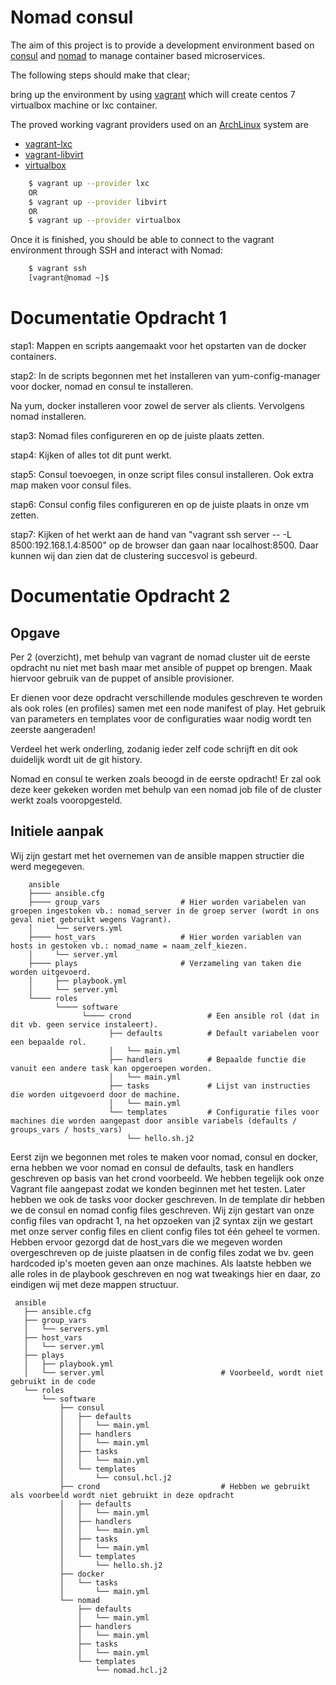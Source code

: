 # Nomad consul

The aim of this project is to provide a development environment based on [consul](https://www.consul.io) and [nomad](https://www.nomadproject.io) to manage container based microservices.

The following steps should make that clear;

bring up the environment by using [vagrant](https://www.vagrantup.com) which will create centos 7 virtualbox machine or lxc container.

The proved working vagrant providers used on an [ArchLinux](https://www.archlinux.org/) system are
* [vagrant-lxc](https://github.com/fgrehm/vagrant-lxc)
* [vagrant-libvirt](https://github.com/vagrant-libvirt/)
* [virtualbox](https://www.virtualbox.org/)

```bash
    $ vagrant up --provider lxc
    OR
    $ vagrant up --provider libvirt
    OR
    $ vagrant up --provider virtualbox
```

Once it is finished, you should be able to connect to the vagrant environment through SSH and interact with Nomad:

```bash
    $ vagrant ssh
    [vagrant@nomad ~]$
```

# Documentatie Opdracht 1

stap1:
Mappen en scripts aangemaakt voor het opstarten van de docker containers.

stap2:
In de scripts begonnen met het installeren van yum-config-manager voor docker, nomad en consul te installeren.

Na yum, docker installeren voor zowel de server als clients. Vervolgens nomad installeren.

stap3:
Nomad files configureren en op de juiste plaats zetten.

stap4:
Kijken of alles tot dit punt werkt.

stap5:
Consul toevoegen, in onze script files consul installeren. Ook extra map maken voor consul files.

stap6:
Consul config files configureren en op de juiste plaats in onze vm zetten.

stap7:
Kijken of het werkt aan de hand van "vagrant ssh server -- -L 8500:192.168.1.4:8500" op de browser dan gaan naar localhost:8500.
Daar kunnen wij dan zien dat de clustering succesvol is gebeurd.

# Documentatie Opdracht 2

## Opgave

Per 2 (overzicht), met behulp van vagrant de nomad cluster uit de eerste opdracht nu niet met bash maar met ansible of puppet op brengen. Maak hiervoor gebruik van de puppet of ansible provisioner.

Er dienen voor deze opdracht verschillende modules geschreven te worden als ook roles (en profiles) samen met een node manifest of play. Het gebruik van parameters en templates voor de configuraties waar nodig wordt ten zeerste aangeraden!

Verdeel het werk onderling, zodanig ieder zelf code schrijft en dit ook duidelijk wordt uit de git history.

Nomad en consul te werken zoals beoogd in de eerste opdracht! Er zal ook deze keer gekeken worden met behulp van een nomad job file of de cluster werkt zoals vooropgesteld.

## Initiele aanpak

Wij zijn gestart met het overnemen van de ansible mappen structier die werd megegeven.
```
    ansible
    ├──── ansible.cfg
    ├──── group_vars                  # Hier worden variabelen van groepen ingestoken vb.: nomad_server in de groep server (wordt in ons geval niet gebruikt wegens Vagrant).
    │     └── servers.yml
    ├──── host_vars                   # Hier worden variablen van hosts in gestoken vb.: nomad_name = naam_zelf_kiezen.
    │     └── server.yml
    ├──── plays                       # Verzameling van taken die worden uitgevoerd.
    │     ├── playbook.yml
    │     └── server.yml                    
    └──── roles
          └──── software
                └──── crond                 # Een ansible rol (dat in dit vb. geen service instaleert).
                      ├── defaults          # Default variabelen voor een bepaalde rol.     
                      │   └── main.yml
                      ├── handlers          # Bepaalde functie die vanuit een andere task kan opgeroepen worden.
                      │   └── main.yml
                      ├── tasks             # Lijst van instructies die worden uitgevoerd door de machine.
                      │   └── main.yml
                      └── templates         # Configuratie files voor machines die worden aangepast door ansible variabels (defaults / groups_vars / hosts_vars)
                          └── hello.sh.j2      
```

Eerst zijn we begonnen met roles te maken voor nomad, consul en docker, erna hebben we voor nomad en consul de defaults, task en handlers geschreven op basis van het crond voorbeeld. We hebben tegelijk ook onze Vagrant file aangepast zodat we konden beginnen met het testen.
Later hebben we ook de tasks voor docker geschreven.
In de template dir hebben we de consul en nomad config files geschreven.
Wij zijn gestart van onze config files van opdracht 1, na het opzoeken van j2 syntax zijn we gestart met onze server config files en client config files tot één geheel te vormen.
Hebben ervoor gezorgd dat de host_vars die we megeven worden overgeschreven op de juiste plaatsen in de config files zodat we bv. geen hardcoded ip's moeten geven aan onze machines.
Als laatste hebben we alle roles in de playbook geschreven en nog wat tweakings hier en daar, zo eindigen wij met deze mappen structuur.

```
 ansible
   ├── ansible.cfg
   ├── group_vars
   │   └── servers.yml
   ├── host_vars
   │   └── server.yml
   ├── plays
   │   ├── playbook.yml
   │   └── server.yml                          # Voorbeeld, wordt niet gebruikt in de code
   └── roles
       └── software                            
           ├── consul
           │   ├── defaults
           │   │   └── main.yml
           │   ├── handlers
           │   │   └── main.yml
           │   ├── tasks
           │   │   └── main.yml                
           │   └── templates
           │       └── consul.hcl.j2
           ├── crond                           # Hebben we gebruikt als voorbeeld wordt niet gebruikt in deze opdracht
           │   ├── defaults
           │   │   └── main.yml
           │   ├── handlers
           │   │   └── main.yml
           │   ├── tasks
           │   │   └── main.yml
           │   └── templates
           │       └── hello.sh.j2
           ├── docker
           │   └── tasks
           │       └── main.yml
           └── nomad
               ├── defaults
               │   └── main.yml
               ├── handlers
               │   └── main.yml
               ├── tasks
               │   └── main.yml
               └── templates
                   └── nomad.hcl.j2
```





